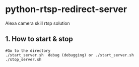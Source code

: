 # python-rtsp-redirect-server
Alexa camera skill rtsp solution


## 1. How to start & stop

```shell
#Go to the directory
./start_server.sh  debug (debugging) or ./start_server.sh
./stop_server.sh
```

